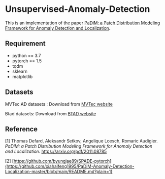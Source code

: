 # Unsupervised-Anomaly-Detection
This is an implementation of the paper [PaDiM: a Patch Distribution Modeling Framework for Anomaly Detection and Localization](https://arxiv.org/pdf/2011.08785).   

## Requirement
* python == 3.7
* pytorch == 1.5
* tqdm
* sklearn
* matplotlib

## Datasets
MVTec AD datasets : Download from [MVTec website](https://www.mvtec.com/company/research/datasets/mvtec-ad/)

Btad datasets: Download from [BTAD website](https://datasetninja.com/btad/)


## Reference
[1] Thomas Defard, Aleksandr Setkov, Angelique Loesch, Romaric Audigier. *PaDiM: a Patch Distribution Modeling Framework for Anomaly Detection and Localization*. https://arxiv.org/pdf/2011.08785

[2] [https://github.com/byungjae89/SPADE-pytorch](https://github.com/xiahaifeng1995/PaDiM-Anomaly-Detection-Localization-master/blob/main/README.md?plain=1)

